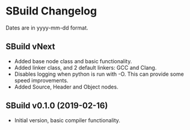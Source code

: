 # SBuild Changelog
Dates are in yyyy-mm-dd format.

## SBuild vNext
- Added base node class and basic functionality.
- Added linker class, and 2 default linkers: GCC and Clang.
- Disables logging when python is run with -O. This can provide some speed improvements.
- Added Source, Header and Object nodes.

## SBuild v0.1.0 (2019-02-16)
- Initial version, basic compiler functionality.
